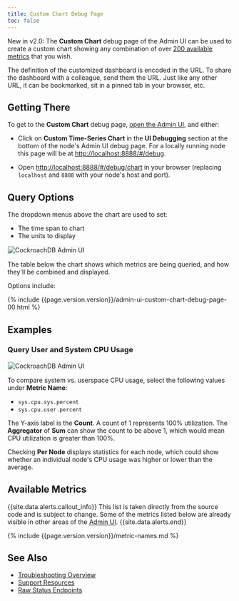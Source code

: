 ```yaml
---
title: Custom Chart Debug Page
toc: false
---
```


<span class="version-tag">New in v2.0:</span> The **Custom Chart** debug page of the Admin UI can be used to create a custom chart showing any combination of over [200 available metrics](#available-metrics) that you wish.

The definition of the customized dashboard is encoded in the URL. To share the dashboard with a colleague, send them the URL. Just like any other URL, it can be bookmarked, sit in a pinned tab in your browser, etc.

<div id="toc"></div>

## Getting There

To get to the **Custom Chart** debug page, [open the Admin UI](admin-ui-access-and-navigate.html), and either:

- Click on **Custom Time-Series Chart** in the **UI Debugging** section at the bottom of the node's Admin UI debug page. For a locally running node this page will be at <http://localhost:8888/#/debug>.

- Open <http://localhost:8888/#/debug/chart> in your browser (replacing `localhost` and `8888` with your node's host and port).

## Query Options

The dropdown menus above the chart are used to set:

- The time span to chart
- The units to display

<img src="{{ 'images/v2.0/admin-ui-custom-chart-debug-00.png' | relative_url }}" alt="CockroachDB Admin UI" style="border:1px solid #eee;max-width:100%" />

The table below the chart shows which metrics are being queried, and how they'll be combined and displayed.

Options include:

{% include {{page.version.version}}/admin-ui-custom-chart-debug-page-00.html %}

## Examples

### Query User and System CPU Usage

<img src="{{ 'images/v2.0/admin-ui-custom-chart-debug-00.png' | relative_url }}" alt="CockroachDB Admin UI" style="border:1px solid #eee;max-width:100%" />

To compare system vs. userspace CPU usage, select the following values under **Metric Name**:

+ `sys.cpu.sys.percent`
+ `sys.cpu.user.percent`

The Y-axis label is the **Count**. A count of 1 represents 100% utilization. The **Aggregator** of **Sum** can show the count to be above 1, which would mean CPU utilization is greater than 100%.

Checking **Per Node** displays statistics for each node, which could show whether an individual node's CPU usage was higher or lower than the average.

## Available Metrics

{{site.data.alerts.callout_info}}
This list is taken directly from the source code and is subject to change. Some of the metrics listed below are already visible in other areas of the [Admin UI](admin-ui-overview.html).
{{site.data.alerts.end}}

{% include {{page.version.version}}/metric-names.md %}

## See Also

+ [Troubleshooting Overview](troubleshooting-overview.html)
+ [Support Resources](support-resources.html)
+ [Raw Status Endpoints](monitoring-and-alerting.html#raw-status-endpoints)
